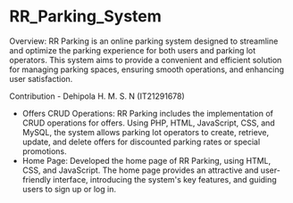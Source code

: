 # RR_Parking_System

Overview:
RR Parking is an online parking system designed to streamline and optimize the parking experience for both users and parking lot operators. This system aims to provide a convenient and efficient solution for managing parking spaces, ensuring smooth operations, and enhancing user satisfaction.

Contribution - Dehipola H. M. S. N (IT21291678)
- Offers CRUD Operations: RR Parking includes the implementation of CRUD operations for offers. Using PHP, HTML, JavaScript, CSS, and MySQL, the system allows parking lot operators to create, retrieve, update, and delete offers for discounted parking rates or special promotions.
- Home Page: Developed the home page of RR Parking, using HTML, CSS, and JavaScript. The home page provides an attractive and user-friendly interface, introducing the system's key features, and guiding users to sign up or log in.


